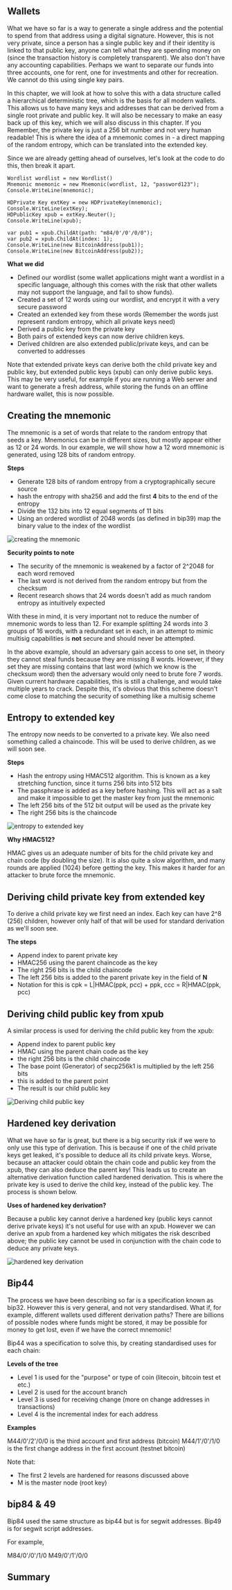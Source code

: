 ## Wallets

What we have so far is a way to generate a single address and the potential to spend from that address using a digital signature. However, this is not very private, since a person has a single public key and if their identity is linked to that public key, anyone can tell what they are spending money on (since the transaction history is completely transparent). We also don't have any accounting capabilities. Perhaps we want to separate our funds into three accounts, one for rent, one for investments and other for recreation. We cannot do this using single key pairs. 

In this chapter, we will look at how to solve this with a data structure called a hierarchical deterministic tree, which is the basis for all modern wallets. This allows us to have many keys and addresses that can be derived from a single root private and public key. It will also be necessary to make an easy back up of this key, which we will also discuss in this chapter. If you Remember, the private key is just a 256 bit number and not very human readable! This is where the idea of a mnemonic comes in - a direct mapping of the random entropy, which can be translated into the extended key. 

Since we are already getting ahead of ourselves, let's look at the code to do this, then break it apart. 

```
Wordlist wordlist = new Wordlist() 
Mnemonic mnemonic = new Mnemonic(wordlist, 12, "password123");
Console.WriteLine(mnemonic);

HDPrivate Key extKey = new HDPrivateKey(mnemonic);
Console.WriteLine(extKey);
HDPublicKey xpub = extKey.Neuter();
Console.WriteLine(xpub);

var pub1 = xpub.ChildAt(path: "m84/0'/0'/0/0");
var pub2 = xpub.ChildAt(index: 1);
Console.WriteLine(new BitcoinAddress(pub1));
Console.WriteLine(new BitcoinAddress(pub2));
```

**What we did**

- Defined our wordlist (some wallet applications might want a wordlist in a specific language, although this comes with the risk that other wallets may not support the language, and fail to show funds).
- Created a set of 12 words using our wordlist, and encrypt it with a very secure password
- Created an extended key from these words (Remember the words just represent random entropy, which all private keys need)
- Derived a public key from the private key
- Both pairs of extended keys can now derive children keys.
- Derived children are also extended public/private keys, and can be converted to addresses

Note that extended private keys can derive both the child private key and public key, but extended public keys (xpub) can only derive public keys. This may be very useful, for example if you are running a Web server and want to generate a fresh address, while storing the funds on an offline hardware wallet, this is now possible.

## Creating the mnemonic 

The mnemonic is a set of words that relate to the random entropy that seeds a key. Mnemonics can be in different sizes, but mostly appear either as 12 or 24 words. In our example, we will show how a 12 word mnemonic is generated, using 128 bits of random entropy. 

**Steps**

- Generate 128 bits of random entropy from a cryptographically secure source
- hash the entropy with sha256 and add the first **4** bits to the end of the entropy
- Divide the 132 bits into 12 equal segments of 11 bits
- Using an ordered wordlist of 2048 words (as defined in bip39) map the binary value to the index of the wordlist

![creating the mnemonic](https://github.com/ch1ru/elemental-bitcoin/blob/main/docs/images/bitcoinbook.png)

**Security points to note**

- The security of the mnemonic is weakened by a factor of 2^2048 for each word removed
- The last word is not derived from the random entropy but from the checksum
- Recent research shows that 24 words doesn't add as much random entropy as intuitively expected

With these in mind, it is very important not to reduce the number of mnemonic words to less than 12. For example splitting 24 words into 3 groups of 16 words, with a redundant set in each, in an attempt to mimic multisig capabilities is **not** secure and should never be attempted. 

In the above example, should an adversary gain access to one set, in theory they cannot steal funds because they are missing 8 words. However, if they set they are missing contains that last word (which we know is the checksum word) then the adversary would only need to brute fore 7 words. Given current hardware capabilities, this is still a challenge, and would take multiple years to crack. Despite this, it's obvious that this scheme doesn't come close to matching the security of something like a multisig scheme

## Entropy to extended key

The entropy now needs to be converted to a private key. We also need something called a chaincode. This will be used to derive children, as we will soon see. 

**Steps**

- Hash the entropy using HMAC512 algorithm. This is known as a key stretching function, since it turns 256 bits into 512 bits
- The passphrase is added as a key before hashing. This will act as a salt and make it impossible to get the master key from just the mnemonic 
- The left 256 bits of the 512 bit output will be used as the private key
- The right 256 bits is the chaincode

![entropy to extended key](https://github.com/ch1ru/elemental-bitcoin/blob/main/docs/images/bitcoinbook-1.png)

**Why HMAC512?**

HMAC gives us an adequate number of bits for the child private key and chain code (by doubling the size). It is also quite a slow algorithm, and many rounds are applied (1024) before getting the key. This makes it harder for an attacker to brute force the mnemonic. 

## Deriving child private key from extended key

To derive a child private key we first need an index. Each key can have 2^8 (256) children, however only half of that will be used for standard derivation as we'll soon see. 

**The steps**

- Append index to parent private key
- HMAC256 using the parent chaincode as the key
- The right 256 bits is the child chaincode 
- The left 256 bits is added to the parent private key in the field of **N**
- Notation for this is cpk = L|HMAC(ppk, pcc) + ppk, ccc = R|HMAC(ppk, pcc) 

## Deriving child public key from xpub

A similar process is used for deriving the child public key from the xpub:

- Append index to parent public key
- HMAC using the parent chain code as the key
- the right 256 bits is the child chaincode 
- The base point (Generator) of secp256k1 is multiplied by the left 256 bits 
- this is added to the parent point
- The result is our child public key

![Deriving child public key](https://github.com/ch1ru/elemental-bitcoin/blob/main/docs/images/bitcoinbook-2.png)

## Hardened key derivation

What we have so far is great, but there is a big security risk if we were to only use this type of derivation. This is because if one of the child private keys get leaked, it's possible to deduce all its child private keys. Worse, because an attacker could obtain the chain code and public key from the xpub, they can also deduce the parent key! This leads us to create an alternative derivation function called hardened derivation. This is where the private key is used to derive the child key, instead of the public key. The process is shown below. 

**Uses of hardened key derivation?**

Because a public key cannot derive a hardened key (public keys cannot derive private keys) it's not useful for use with an xpub. However we can derive an xpub from a hardened key which mitigates the risk described above; the public key cannot be used in conjunction with the chain code to deduce any private keys. 

![hardened key derivation](https://github.com/ch1ru/elemental-bitcoin/blob/main/docs/images/bitcoinbook-3.png)

## Bip44

The process we have been describing so far is a specification known as bip32. However this is very general, and not very standardised. What if, for example, different wallets used different derivation paths? There are billions of possible nodes where funds might be stored, it may be possible for money to get lost, even if we have the correct mnemonic! 

Bip44 was a specification to solve this, by creating standardised uses for each chain:

**Levels of the tree**

- Level 1 is used for the "purpose" or type of coin (litecoin, bitcoin test et etc.) 
- Level 2 is used for the account branch
- Level 3 is used for receiving change (more on change addresses in transactions) 
- Level 4 is the incremental index for each address

**Examples**

M44/0'/2'/0/0 is the third account and first address (bitcoin)
M44/1'/0'/1/0 is the first change address in the first account (testnet bitcoin)

Note that:
- The first 2 levels are hardened for reasons discussed above
- M is the master node (root key)

## bip84 & 49

Bip84 used the same structure as bip44 but is for segwit addresses. Bip49 is for segwit script addresses.

For example,

M84/0'/0'/1/0
M49/0'/1'/0/0

## Summary

